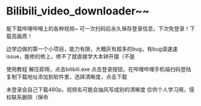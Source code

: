 # Bilibili_video_downloader~~

能下载哔哩哔哩上的各种视频~
可一次扫码后永久保存登录信息，下次免登录！下载高画质！

边学边做的第一个小项目，能力有限，大概灰有超多的bug，有bug请速速issue，能修的修上，修不了就直接学大本钟开摆（不是

使用教程
解压即用，点击bilibili.exe
点击登录按钮，在哔哩哔哩手机端扫码登陆
复制下载地址添加到软件里，选择清晰度，点击下载

未登录会自己下载480p，视频名可能会抽风写成别的清晰度
仅供个人学习用，侵权联系删除（保命
